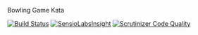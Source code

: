Bowling Game Kata

[![Build Status](https://travis-ci.org/dave1010/bowling.svg?branch=master)](https://travis-ci.org/dave1010/bowling)
[![SensioLabsInsight](https://insight.sensiolabs.com/projects/6a57b6f5-b6d3-4aad-9af7-cec0182e2665/small.png)](https://insight.sensiolabs.com/projects/6a57b6f5-b6d3-4aad-9af7-cec0182e2665)
[![Scrutinizer Code Quality](https://scrutinizer-ci.com/g/dave1010/bowling/badges/quality-score.png?b=master)](https://scrutinizer-ci.com/g/dave1010/bowling/?branch=master)
